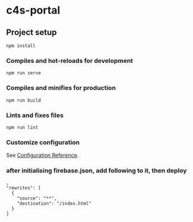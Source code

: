 # c4s-portal

## Project setup
```
npm install
```

### Compiles and hot-reloads for development
```
npm run serve
```

### Compiles and minifies for production
```
npm run build
```

### Lints and fixes files
```
npm run lint
```

### Customize configuration
See [Configuration Reference](https://cli.vuejs.org/config/).

### after initialising firebase.json, add following to it, then deploy
```
,
"rewrites": [
  {
    "source": "**",
    "destination": "/index.html"
  }
]
```